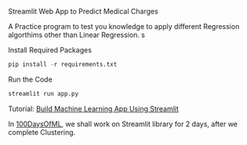 Streamlit Web App to Predict Medical Charges

A Practice program to test you knowledge to apply different Regression algorthims other than Linear Regression. s

Install Required Packages

```py
pip install -r requirements.txt
```

Run the Code

```py
streamlit run app.py
```

Tutorial: [Build Machine Learning App Using Streamlit](https://animevyuh.org/build-machine-learning-model-using-streamlit/)

In [100DaysOfML](https://github.com/lucifertrj/100DaysOfML), we shall work on Streamlit library for 2 days, after we complete Clustering. 
